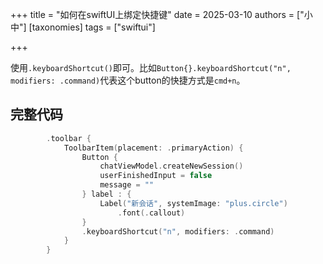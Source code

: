 +++
title = "如何在swiftUI上绑定快捷键"
date = 2025-03-10
authors = ["小中"]
[taxonomies]
tags = ["swiftui"]

+++

使用`.keyboardShortcut()`即可。比如`Button{}.keyboardShortcut("n", modifiers: .command)`代表这个button的快捷方式是`cmd+n`。


## 完整代码

```swift
        .toolbar {
            ToolbarItem(placement: .primaryAction) {
                Button {
                    chatViewModel.createNewSession()
                    userFinishedInput = false
                    message = ""
                } label : {
                    Label("新会话", systemImage: "plus.circle")
                        .font(.callout)
                }
                .keyboardShortcut("n", modifiers: .command)
            }
        }
```

